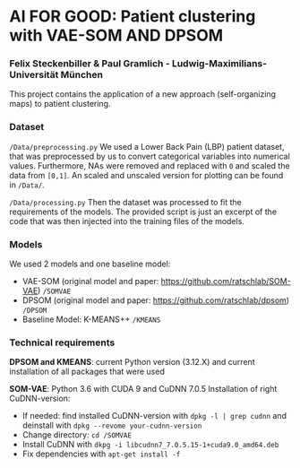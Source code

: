 
# AI FOR GOOD: Patient clustering with VAE-SOM AND DPSOM 
### Felix Steckenbiller & Paul Gramlich - Ludwig-Maximilians-Universität München

This project contains the application of a new approach (self-organizing maps) to patient clustering. 

### Dataset 

`/Data/preprocessing.py`
We used a Lower Back Pain (LBP) patient dataset, that was preprocessed by us to convert categorical variables into numerical values. 
Furthermore, NAs were removed and replaced with `0` and scaled the data from `[0,1]`.
An scaled and unscaled version for plotting can be found in `/Data/`.

`/Data/processing.py`
Then the dataset was processed to fit the requirements of the models. 
The provided script is just an excerpt of the code that was then injected into the training files of the models.

### Models
We used 2 models and one baseline model: 
* VAE-SOM (original model and paper: https://github.com/ratschlab/SOM-VAE) `/SOMVAE`
* DPSOM (original model and paper: https://github.com/ratschlab/dpsom) `/DPSOM`
* Baseline Model: K-MEANS++ `/KMEANS`

### Technical requirements
**DPSOM and KMEANS**: current Python version (3.12.X) and current installation of all packages that were used

**SOM-VAE**: Python 3.6 with CUDA 9 and CuDNN 7.0.5 
Installation of right CuDNN-version: 
* If needed: find installed CuDNN-version with `dpkg -l | grep cudnn` and deinstall with `dpkg --revome your-cudnn-version`
* Change directory: `cd /SOMVAE`
* Install CuDNN with `dkpg -i libcudnn7_7.0.5.15-1+cuda9.0_amd64.deb`
* Fix dependencies with `apt-get install -f`
